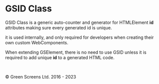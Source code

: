 # GSID Class
 
GSID Class is a generic auto-counter and generator for HTMLElement **id** attributes making sure every generated id is unique.
 
it is used internally, and only required for developers when creating their own custom WebComponents.
 
When extending GSElement, there is no need to use GSID unless it is required to add unique **id** to a generated HTML code.

<br>

&copy; Green Screens Ltd. 2016 - 2023
